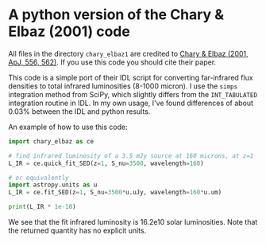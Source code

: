 # A python version of the Chary & Elbaz (2001) code

All files in the directory `chary_elbaz1` are credited to [Chary & Elbaz (2001, ApJ, 556, 562)](http://adsabs.harvard.edu/abs/2001ApJ...556..562C). If you use this code you should cite their paper.

This code is a simple port of their IDL script for converting far-infrared flux densities to total infrared luminosities (8-1000 micron). I use the `simps` integration method from SciPy, which slightly differs from the `INT_TABULATED` integration routine in IDL. In my own usage, I've found differences of about 0.03% between the IDL and python results.

An example of how to use this code:

```python
import chary_elbaz as ce

# find infrared luminosity of a 3.5 mJy source at 160 microns, at z=1
L_IR = ce.quick_fit_SED(z=1, S_nu=3500, wavelength=160)

# or equivalently
import astropy.units as u
L_IR = ce.fit_SED(z=1, S_nu=3500*u.uJy, wavelength=160*u.um)

print(L_IR * 1e-10) 
```
We see that the fit infrared luminosity is 16.2e10 solar luminosities. Note that the returned quantity has no explicit units.
